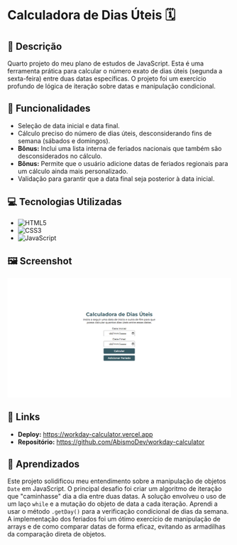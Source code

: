 # Calculadora de Dias Úteis 🗓️

## 📝 Descrição
<p>Quarto projeto do meu plano de estudos de JavaScript. Esta é uma ferramenta prática para calcular o número exato de dias úteis (segunda a sexta-feira) entre duas datas específicas. O projeto foi um exercício profundo de lógica de iteração sobre datas e manipulação condicional.</p>

## 🚀 Funcionalidades
-   Seleção de data inicial e data final.
-   Cálculo preciso do número de dias úteis, desconsiderando fins de semana (sábados e domingos).
-   **Bônus:** Inclui uma lista interna de feriados nacionais que também são desconsiderados no cálculo.
-   **Bônus:** Permite que o usuário adicione datas de feriados regionais para um cálculo ainda mais personalizado.
-   Validação para garantir que a data final seja posterior à data inicial.

## 💻 Tecnologias Utilizadas
-   ![HTML5](https://img.shields.io/badge/html5-%23E34F26.svg?style=for-the-badge&logo=html5&logoColor=white)
-   ![CSS3](https://img.shields.io/badge/css3-%231572B6.svg?style=for-the-badge&logo=css3&logoColor=white)
-   ![JavaScript](https://img.shields.io/badge/javascript-%23323330.svg?style=for-the-badge&logo=javascript&logoColor=%23F7DF1E)

## 🖼️ Screenshot
![Screenshot da Aplicação](https://github.com/AbismoDev/workday-calculator/blob/main/assets/img/screenshot.png?raw=true)

## 🔗 Links
-   **Deploy:** https://workday-calculator.vercel.app
-   **Repositório:** https://github.com/AbismoDev/workday-calculator

## 🧠 Aprendizados
<p>Este projeto solidificou meu entendimento sobre a manipulação de objetos <code>Date</code> em JavaScript. O principal desafio foi criar um algoritmo de iteração que "caminhasse" dia a dia entre duas datas. A solução envolveu o uso de um laço <code>while</code> e a mutação do objeto de data a cada iteração. Aprendi a usar o método <code>.getDay()</code> para a verificação condicional de dias da semana. A implementação dos feriados foi um ótimo exercício de manipulação de arrays e de como comparar datas de forma eficaz, evitando as armadilhas da comparação direta de objetos.</p>